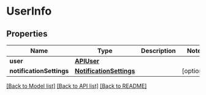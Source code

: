 # UserInfo

## Properties
Name | Type | Description | Notes
------------ | ------------- | ------------- | -------------
**user** | [**APIUser**](APIUser.md) |  | 
**notificationSettings** | [**NotificationSettings**](NotificationSettings.md) |  | [optional] 

[[Back to Model list]](../README.md#documentation-for-models) [[Back to API list]](../README.md#documentation-for-api-endpoints) [[Back to README]](../README.md)


